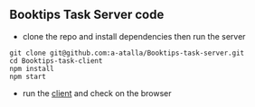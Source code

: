 ## Booktips Task Server code
- clone the repo and install dependencies then run the server

```
git clone git@github.com:a-atalla/Booktips-task-server.git
cd Booktips-task-client
npm install
npm start
```

- run the [client](https://github.com/a-atalla/Booktips-task-client) and check on the browser
